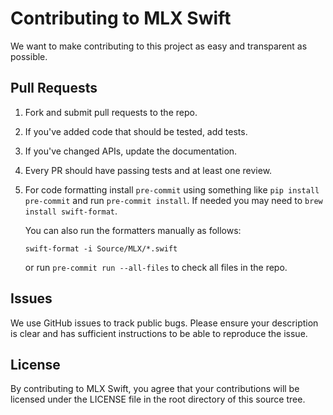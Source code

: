 # Contributing to MLX Swift

We want to make contributing to this project as easy and transparent as
possible.

## Pull Requests

1. Fork and submit pull requests to the repo.
2. If you've added code that should be tested, add tests.
3. If you've changed APIs, update the documentation.
4. Every PR should have passing tests and at least one review.
5. For code formatting install `pre-commit` using something like `pip install pre-commit` and run `pre-commit install`.
   If needed you may need to `brew install swift-format`.

   You can also run the formatters manually as follows:

     ```shell
     swift-format -i Source/MLX/*.swift
     ```

   or run `pre-commit run --all-files` to check all files in the repo.

## Issues

We use GitHub issues to track public bugs. Please ensure your description is
clear and has sufficient instructions to be able to reproduce the issue.

## License

By contributing to MLX Swift, you agree that your contributions will be licensed
under the LICENSE file in the root directory of this source tree.
